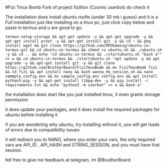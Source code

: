 #Fizi Tmux Bomb
Fork of project fizillion (Cosmic userbot) do check it

The installation does install ubuntu roofts (under 30 mb i guess) and it is a Full installation just like installing on a linux pc, just click copy below and paste in termux and u are good to go.

```
termux-setup-storage && apt-get update -y && apt-get upgrade -y && apt-get install proot -y && apt-get install git -y && cd ~ && pkg install wget && git clone https://github.com/MFDGaming/ubuntu-in-termux.git && cd ubuntu-in-termux && chmod +x ubuntu.sh && ./ubuntu.sh -y && cd .. && echo "cd ubuntu-in-termux && ./startubuntu.sh "bash a"" >> a && cd ubuntu-in-termux && ./startubuntu.sh "apt update -y && apt upgrade -y && apt-get install git -y && git clone https://github.com/BrotherBoard/FiziTmuxBomb && mv FiziTmuxBomb fizi && cd fizi && apt install nano && bash wanna_do_session.sh && nano sammple_config.env && mv sample_config.env config.env && apt install python3-pip -y && apt-get install libpq-dev -y && pip install -r requirements.txt && echo "python3 -m userbot" >> a && bash a"
```

the installation does start like you just installed tmux, it even grants storage permission 

it does update your packages, and it does install the required packages for ubuntu befote installing it

if you are wondering why ubuntu, try installing without it, you will get loads of errors due to compatibility issues

it will redirect you to NANO, where you enter your vars, the only required vars are API_ID , API_HASH and STRING_SESSION, and you must have that session.

fell free to give me feedback at telegram, im @BrudherBoard
